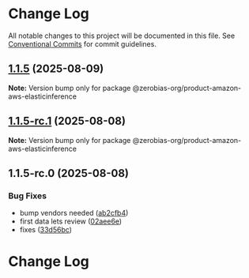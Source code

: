 # Change Log

All notable changes to this project will be documented in this file.
See [Conventional Commits](https://conventionalcommits.org) for commit guidelines.

## [1.1.5](https://github.com/zerobias-org/product/compare/@zerobias-org/product-amazon-aws-elasticinference@1.1.5-rc.1...@zerobias-org/product-amazon-aws-elasticinference@1.1.5) (2025-08-09)

**Note:** Version bump only for package @zerobias-org/product-amazon-aws-elasticinference





## [1.1.5-rc.1](https://github.com/zerobias-org/product/compare/@zerobias-org/product-amazon-aws-elasticinference@1.1.5-rc.0...@zerobias-org/product-amazon-aws-elasticinference@1.1.5-rc.1) (2025-08-08)

**Note:** Version bump only for package @zerobias-org/product-amazon-aws-elasticinference





## 1.1.5-rc.0 (2025-08-08)


### Bug Fixes

* bump vendors needed ([ab2cfb4](https://github.com/zerobias-org/product/commit/ab2cfb4a9cf2e3008e08b068f98011fec096c932))
* first data lets review ([02aee6e](https://github.com/zerobias-org/product/commit/02aee6e8c4f11675de7c63a00f4c8254a67a4dd7))
* fixes ([33d56bc](https://github.com/zerobias-org/product/commit/33d56bcaedf3fa5e3939a33c0fb57eda53539d05))





# Change Log
